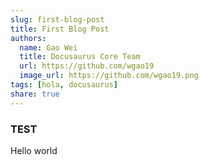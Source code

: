 ```yaml
---  
slug: first-blog-post    
title: First Blog Post    
authors:    
  name: Gao Wei    
  title: Docusaurus Core Team    
  url: https://github.com/wgao19    
  image_url: https://github.com/wgao19.png    
tags: [hola, docusaurus]    
share: true  
---  
```

  
### TEST    

Hello world
